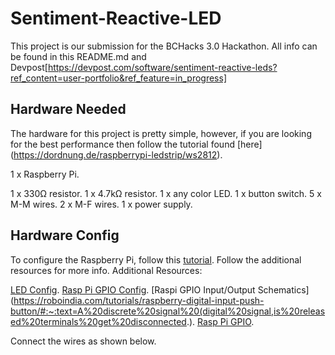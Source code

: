 # Sentiment-Reactive-LED
This project is our submission for the BCHacks 3.0 Hackathon. All info can be found in this README.md and Devpost[https://devpost.com/software/sentiment-reactive-leds?ref_content=user-portfolio&ref_feature=in_progress]

## Hardware Needed
The hardware for this project is pretty simple, however, if you are looking for the best performance then follow the tutorial found [here] (https://dordnung.de/raspberrypi-ledstrip/ws2812). 

1 x Raspberry Pi. 

1 x 330Ω resistor. 
1 x 4.7kΩ resistor. 
1 x any color LED. 
1 x button switch. 
5 x M-M wires. 
2 x M-F wires. 
1 x power supply. 


## Hardware Config
To configure the Raspberry Pi, follow this [tutorial](https://dordnung.de/raspberrypi-ledstrip/ws2812). Follow the additional resources for more info.
Additional Resources:

[LED Config](https://tutorials-raspberrypi.com/connect-control-raspberry-pi-ws2812-rgb-led-strips/). 
[Rasp Pi GPIO Config](https://raspi.tv/2013/rpi-gpio-basics-6-using-inputs-and-outputs-together-with-rpi-gpio-pull-ups-and-pull-downs). 
[Raspi GPIO Input/Output Schematics](https://roboindia.com/tutorials/raspberry-digital-input-push-button/#:~:text=A%20discrete%20signal%20(digital%20signal,is%20released%20terminals%20get%20disconnected.). 
[Rasp Pi GPIO](https://littlebirdelectronics.com.au/guides/92/digital-inputs-with-raspberry-pi). 

Connect the wires as shown below.  
